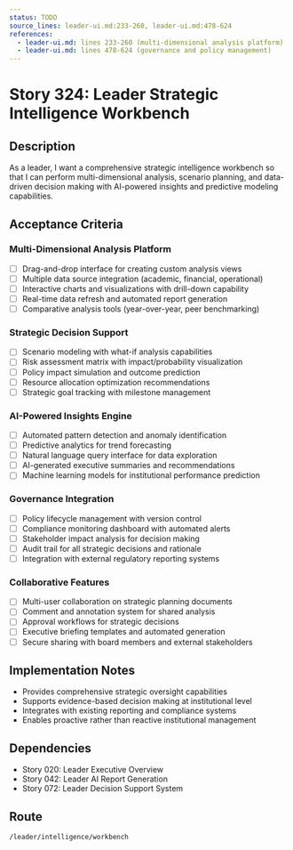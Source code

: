 ```yaml
---
status: TODO
source_lines: leader-ui.md:233-260, leader-ui.md:478-624
references:
  - leader-ui.md: lines 233-260 (multi-dimensional analysis platform)
  - leader-ui.md: lines 478-624 (governance and policy management)
---
```


# Story 324: Leader Strategic Intelligence Workbench

## Description
As a leader, I want a comprehensive strategic intelligence workbench so that I can perform multi-dimensional analysis, scenario planning, and data-driven decision making with AI-powered insights and predictive modeling capabilities.

## Acceptance Criteria

### Multi-Dimensional Analysis Platform
- [ ] Drag-and-drop interface for creating custom analysis views
- [ ] Multiple data source integration (academic, financial, operational)
- [ ] Interactive charts and visualizations with drill-down capability
- [ ] Real-time data refresh and automated report generation
- [ ] Comparative analysis tools (year-over-year, peer benchmarking)

### Strategic Decision Support
- [ ] Scenario modeling with what-if analysis capabilities
- [ ] Risk assessment matrix with impact/probability visualization
- [ ] Policy impact simulation and outcome prediction
- [ ] Resource allocation optimization recommendations
- [ ] Strategic goal tracking with milestone management

### AI-Powered Insights Engine
- [ ] Automated pattern detection and anomaly identification
- [ ] Predictive analytics for trend forecasting
- [ ] Natural language query interface for data exploration
- [ ] AI-generated executive summaries and recommendations
- [ ] Machine learning models for institutional performance prediction

### Governance Integration
- [ ] Policy lifecycle management with version control
- [ ] Compliance monitoring dashboard with automated alerts
- [ ] Stakeholder impact analysis for decision making
- [ ] Audit trail for all strategic decisions and rationale
- [ ] Integration with external regulatory reporting systems

### Collaborative Features
- [ ] Multi-user collaboration on strategic planning documents
- [ ] Comment and annotation system for shared analysis
- [ ] Approval workflows for strategic decisions
- [ ] Executive briefing templates and automated generation
- [ ] Secure sharing with board members and external stakeholders

## Implementation Notes
- Provides comprehensive strategic oversight capabilities
- Supports evidence-based decision making at institutional level
- Integrates with existing reporting and compliance systems
- Enables proactive rather than reactive institutional management

## Dependencies
- Story 020: Leader Executive Overview
- Story 042: Leader AI Report Generation
- Story 072: Leader Decision Support System

## Route
`/leader/intelligence/workbench`